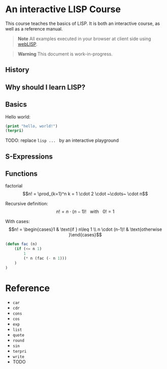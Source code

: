 # An interactive LISP Course

This course teaches the basics of LISP.
It is both an interactive course, as well as a reference manual.

> **Note** All examples executed in your browser at client side using [webLISP](https://github.com/andreas-schwenk/weblisp.git).

> **Warning** This document is work-in-progress.

## History

## Why should I learn LISP?

## Basics

Hello world:

```lisp
(print "hello, world!")
(terpri)
```

TODO: replace `lisp ... ` by an interactive playground

## S-Expressions

## Functions

factorial
$$n! = \prod_{k=1}^n k = 1 \cdot 2 \cdot ~\cdots~ \cdot n$$

Recursive definition:
$$n! = n \cdot (n-1)! ~~~\text{with}~~~ 0!=1$$

With cases:
$$n! = \begin{cases}1 & \text{if } n\leq 1 \\ n \cdot (n-1)! & \text{otherwise }\end{cases}$$

```lisp
(defun fac (n)
    (if (<= n 1)
        1
        (* n (fac (- n 1)))
    )
)
```

<!--TODO: tail recursion-->

# Reference

- `car`
- `cdr`
- `cons`
- `cos`
- `exp`
- `list`
- `quote`
- `round`
- `sin`
- `terpri`
- `write`
- TODO

